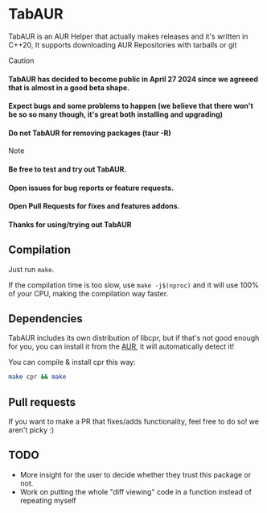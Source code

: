 # TabAUR

TabAUR is an AUR Helper that actually makes releases and it's written in C++20, It supports downloading AUR Repositories with tarballs or git

> [!CAUTION]
> #### TabAUR has decided to become public in **April 27 2024** since we agreeed that is almost in a good beta shape.
> #### Expect bugs and some problems to happen (we believe that there won't be so so many though, it's great both installing and upgrading)
> #### **Do not TabAUR for removing packages (taur -R)**

> [!NOTE]
> #### Be free to test and try out TabAUR.
> #### Open issues for bug reports or feature requests.
> #### Open Pull Requests for fixes and features addons.
> #### Thanks for using/trying out TabAUR

## Compilation
Just run `make`.

If the compilation time is too slow, use `make -j$(nproc)` and it will use 100% of your CPU, making the compilation way faster.

## Dependencies
TabAUR includes its own distribution of libcpr, but if that's not good enough for you, you can install it from the [AUR](https://aur.archlinux.org/packages/cpr), it will automatically detect it!

You can compile & install cpr this way:
```bash
make cpr && make
```

## Pull requests
If you want to make a PR that fixes/adds functionality, feel free to do so! we aren't picky :)

## TODO

- More insight for the user to decide whether they trust this package or not.
- Work on putting the whole "diff viewing" code in a function instead of repeating myself
